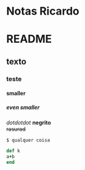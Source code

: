 # Notas Ricardo

#  README
## texto
### teste 
#### smaller
##### even smaller
_dotdotdot_ 
**negrito**  
~~rasurad~~
```
$ qualquer coisa
```


```ruby
def k
a+b
end
```

